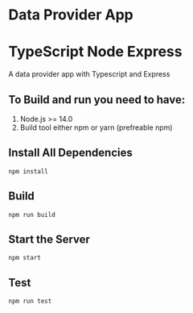 
# Data Provider App
# TypeScript Node Express
A data provider app with Typescript and Express

## To Build and run you need to have:
1. Node.js >= 14.0
2. Build tool either npm or yarn (prefreable npm) 

## Install All Dependencies
```
npm install
```

## Build
```
npm run build
```
## Start the Server
```
npm start
```

## Test
```
npm run test
```



